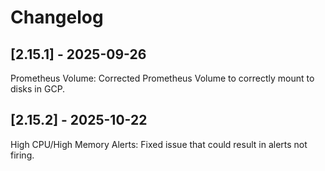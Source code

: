 # Changelog

## [2.15.1] - 2025-09-26

Prometheus Volume: Corrected Prometheus Volume to correctly mount to disks in GCP.

## [2.15.2] - 2025-10-22

High CPU/High Memory Alerts: Fixed issue that could result in alerts not firing.